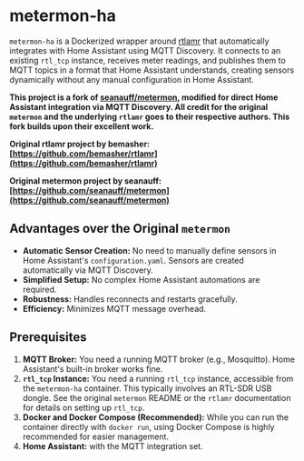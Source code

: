 # metermon-ha

`metermon-ha` is a Dockerized wrapper around [rtlamr](https://github.com/bemasher/rtlamr) that automatically integrates with Home Assistant using MQTT Discovery. It connects to an existing `rtl_tcp` instance, receives meter readings, and publishes them to MQTT topics in a format that Home Assistant understands, creating sensors dynamically without any manual configuration in Home Assistant.

**This project is a fork of [seanauff/metermon](https://github.com/seanauff/metermon), modified for direct Home Assistant integration via MQTT Discovery.  All credit for the original `metermon` and the underlying `rtlamr` goes to their respective authors.  This fork builds upon their excellent work.**

**Original rtlamr project by bemasher: [https://github.com/bemasher/rtlamr](https://github.com/bemasher/rtlamr)**

**Original metermon project by seanauff: [https://github.com/seanauff/metermon](https://github.com/seanauff/metermon)**


## Advantages over the Original `metermon`

*   **Automatic Sensor Creation:** No need to manually define sensors in Home Assistant's `configuration.yaml`.  Sensors are created automatically via MQTT Discovery.
*   **Simplified Setup:**  No complex Home Assistant automations are required.
*   **Robustness:**  Handles reconnects and restarts gracefully.
*   **Efficiency:**  Minimizes MQTT message overhead.

## Prerequisites

1.  **MQTT Broker:** You need a running MQTT broker (e.g., Mosquitto).  Home Assistant's built-in broker works fine.
2.  **`rtl_tcp` Instance:** You need a running `rtl_tcp` instance, accessible from the `metermon-ha` container. This typically involves an RTL-SDR USB dongle.  See the original `metermon` README or the `rtlamr` documentation for details on setting up `rtl_tcp`.
3.  **Docker and Docker Compose (Recommended):** While you can run the container directly with `docker run`, using Docker Compose is highly recommended for easier management.
4. **Home Assistant:** with the MQTT integration set.
